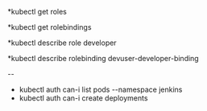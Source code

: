 
*kubectl get roles

*kubectl get rolebindings

*kubectl describe role developer

*kubectl describe rolebinding devuser-developer-binding


--
* kubectl auth can-i list pods --namespace jenkins
* kubectl auth can-i create deployments
